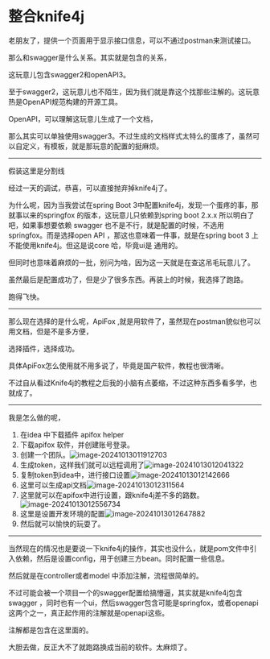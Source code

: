 # 整合knife4j

老朋友了，提供一个页面用于显示接口信息，可以不通过postman来测试接口。

那么和swagger是什么关系。其实就是包含的关系，

这玩意儿包含swagger2和openAPI3。

至于swagger2，这玩意儿也不陌生，因为我们就是靠这个找那些注解的。这玩意热是OpenAPI规范构建的开源工具。

OpenAPI，可以理解这玩意儿生成了一个文档，

那么其实可以单独使用swagger3。不过生成的文档样式太特么的蛋疼了，虽然可以自定义，有模板，就是那玩意的配置的挺麻烦。



---

假装这里是分割线

经过一天的调试，恭喜，可以直接抛弃掉knife4j了。

为什么呢，因为当我尝试在spring Boot 3中配置knife4j，发现一个蛋疼的事，那就事以来的springfox 的版本，这玩意儿只依赖到spring boot 2.x.x 所以明白了吧，如果事想要依赖 swagger 也不是不行，就是配置的时候，不选用springfox。而是选择open API ，那这也意味着一件事，就是在spring boot 3 上不能使用knife4j。但这是说core 哈，毕竟ui是 通用的。

但同时也意味着麻烦的一批，别问为啥，因为这一天就是在查这吊毛玩意儿了。

虽然最后是配置成功了，但是少了很多东西。再装上的时候，我选择了跑路。

跑得飞快。



---

那么现在选择的是什么呢，ApiFox ,就是用软件了，虽然现在postman貌似也可以用文档，但是不是多方便，

选择插件，选择成功。

具体ApiFox怎么使用就不用多说了，毕竟是国产软件，教程也很清晰。

不过自从看过Knife4j的教程之后我的小脑有点萎缩，不过这种东西多看多学，也就成了。

---

我是怎么做的呢，

1. 在idea 中下载插件 apifox helper 
2. 下载apifox 软件，并创建账号登录。
3. 创建一个团队。![image-20241013011912703](https://cdn.jsdelivr.net/gh/Mirror18/imgage@main//202410130119794.png)
4. 生成token，这样我们就可以远程调用了![image-20241013012041322](https://cdn.jsdelivr.net/gh/Mirror18/imgage@main//202410130120389.png)
5. 复制token到idea中，进行接口设置![image-20241013012142666](https://cdn.jsdelivr.net/gh/Mirror18/imgage@main//202410130121732.png)
6. 这里可以生成api文档![image-20241013012311564](https://cdn.jsdelivr.net/gh/Mirror18/imgage@main//202410130123699.png)
7. 这里就可以在apifox中进行设置，跟knife4j差不多的路数。![image-20241013012556734](https://cdn.jsdelivr.net/gh/Mirror18/imgage@main//202410130125802.png)
8. 这里是设置开发环境的配置![image-20241013012647882](https://cdn.jsdelivr.net/gh/Mirror18/imgage@main//202410130126938.png)
9. 然后就可以愉快的玩耍了。

----



当然现在的情况也是要说一下knife4j的操作，其实也没什么，就是pom文件中引入依赖，然后是设置config，用于创建三方bean。同时配置一些信息。

然后就是在controller或者model 中添加注解，流程很简单的。



不过可能会被一个项目一个的swagger配置给搞懵逼，其实就是knife4j包含swagger ，同时也有一个ui，然后swagger包含可能是springfox，或者openapi这两个之一，真正起作用的注解就是openapi这些。

注解都是包含在这里面的。

大胆去做，反正大不了就跑路换成当前的软件。太麻烦了。



